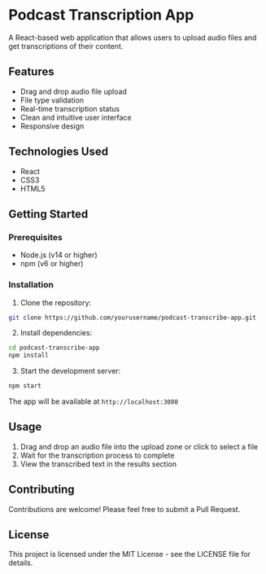 # Podcast Transcription App

A React-based web application that allows users to upload audio files and get transcriptions of their content.

## Features

- Drag and drop audio file upload
- File type validation
- Real-time transcription status
- Clean and intuitive user interface
- Responsive design

## Technologies Used

- React
- CSS3
- HTML5

## Getting Started

### Prerequisites

- Node.js (v14 or higher)
- npm (v6 or higher)

### Installation

1. Clone the repository:
```bash
git clone https://github.com/yourusername/podcast-transcribe-app.git
```

2. Install dependencies:
```bash
cd podcast-transcribe-app
npm install
```

3. Start the development server:
```bash
npm start
```

The app will be available at `http://localhost:3000`

## Usage

1. Drag and drop an audio file into the upload zone or click to select a file
2. Wait for the transcription process to complete
3. View the transcribed text in the results section

## Contributing

Contributions are welcome! Please feel free to submit a Pull Request.

## License

This project is licensed under the MIT License - see the LICENSE file for details. 
